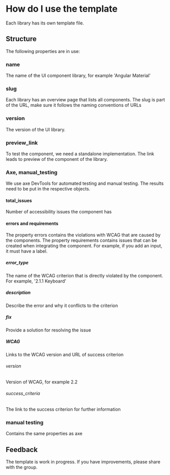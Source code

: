 # How do I use the template
Each library has its own template file.

## Structure
The following properties are in use:

### name
The name of the UI component library, for example 'Angular Material'

### slug
Each library has an overview page that lists all components. The slug is part of the URL, make sure it follows the naming conventions of URLs

### version
The version of the UI library.

### preview_link
To test the component, we need a standalone implementation. The link leads to preview of the component of the library.

### Axe, manual_testing
We use axe DevTools for automated testing and manual testing. The results need to be put in the respective objects. 

#### total_issues
Number of accessibility issues the component has

#### errors and requirements
The property errors contains the violations with WCAG that are caused by the components.
The property requirements contains issues that can be created when integrating the component. For example, if you add an input, it must have a label.

##### error_type
The name of the WCAG criterion that is directly violated by the component. For example, '2.1.1 Keyboard'

##### description
Describe the error and why it conflicts to the criterion

##### fix
Provide a solution for resolving the issue

##### WCAG
Links to the WCAG version and URL of success criterion

###### version
Version of WCAG, for example 2.2

###### success_criteria
The link to the success criterion for further information

### manual testing
Contains the same properties as axe

## Feedback
The template is work in progress. If you have improvements, please share with the group.

